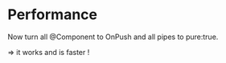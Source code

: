 # Performance

Now turn all @Component to OnPush and all pipes to pure:true.

=> it works and is faster !
